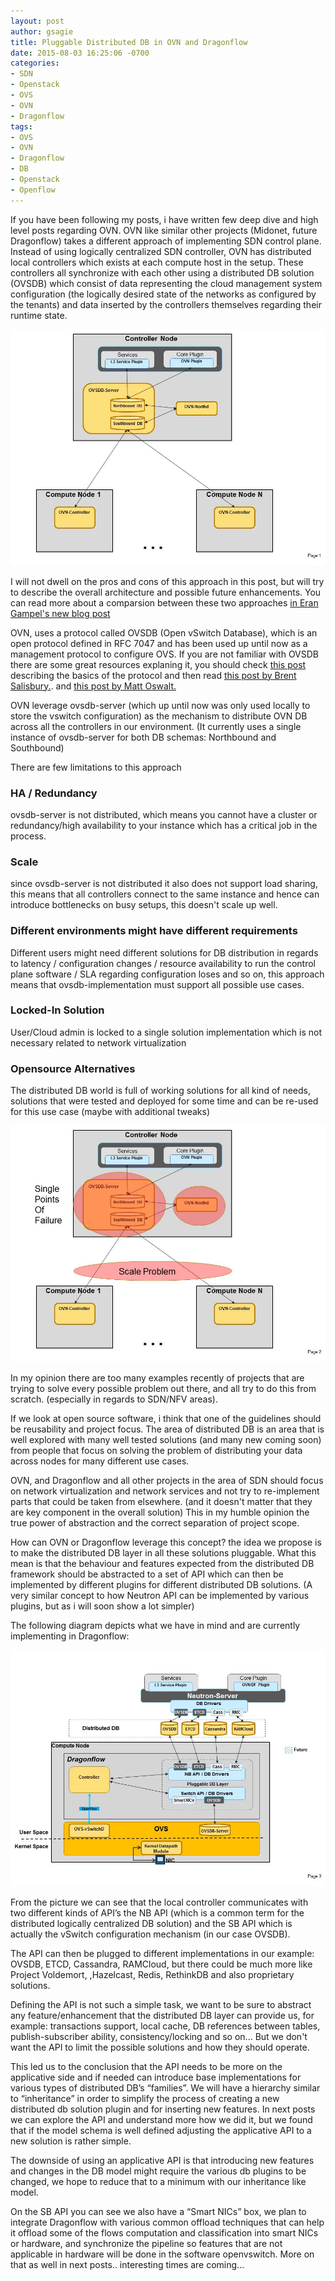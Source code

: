 ```yaml
---
layout: post
author: gsagie
title: Pluggable Distributed DB in OVN and Dragonflow
date: 2015-08-03 16:25:06 -0700
categories:
- SDN
- Openstack
- OVS
- OVN
- Dragonflow
tags:
- OVS
- OVN
- Dragonflow
- DB
- Openstack
- Openflow
---
```


If you have been following my posts, i have written few deep dive and high level posts regarding OVN.
OVN like similar other projects (Midonet, future Dragonflow) takes a different approach of implementing SDN control plane.
Instead of using logically centralized SDN controller, OVN has distributed local controllers which exists at each compute host in the setup.
These controllers all synchronize with each other using a distributed DB solution (OVSDB) which consist of data representing the cloud management system configuration (the logically desired state of the networks as configured by the tenants) and data inserted by the controllers themselves regarding their runtime state.

<img src="https://raw.githubusercontent.com/GalSagie/GalSagie.github.io/master/public/img/ovn-db-1.jpg" />

I will not dwell on the pros and cons of this approach in this post, but will try to describe the overall architecture and possible future enhancements.
You can read more about a comparsion between these two approaches [in Eran Gampel's new blog post](http://blog.gampel.net/2015/08/centralized-vs-distributed-sdn-control.html)

OVN, uses a protocol called OVSDB (Open vSwitch Database), which is an open protocol defined in RFC 7047 and has been used up until now as a management protocol to configure OVS.
If you are not familiar with OVSDB there are some great resources explaning it, you should check [this post](http://www.relaxdiego.com/2014/09/ovsdb.html) describing the basics of the protocol and then read [this post by Brent Salisbury.](http://networkstatic.net/getting-started-ovsdb/). 
and [this post by Matt Oswalt.](http://keepingitclassless.net/2013/10/introduction-to-open-vswitch/)

OVN leverage ovsdb-server (which up until now was only used locally to store the vswitch configuration) as the mechanism to distribute OVN DB across all the controllers in our environment.
(It currently uses a single instance of ovsdb-server for both DB schemas: Northbound and Southbound)

There are few limitations to this approach

### HA / Redundancy
ovsdb-server is not distributed, which means you cannot have a cluster or redundancy/high availability to your instance which has a critical job in the process.

### Scale
since ovsdb-server is not distributed it also does not support load sharing, this means that all controllers connect to the same instance and hence can introduce bottlenecks on busy setups, this doesn't scale up well.

### Different environments might have different requirements
Different users might need different solutions for DB distribution in regards to latency / configuration changes / resource availability to run the control plane software / SLA regarding configuration loses and so on, this approach means that ovsdb-implementation must support all possible use cases.

### Locked-In Solution
User/Cloud admin is locked to a single solution implementation which is not necessary related to network virtualization 

### Opensource Alternatives
The distributed DB world is full of working solutions for all kind of needs, solutions that were tested and deployed
for some time and can be re-used for this use case (maybe with additional tweaks)

<img src="https://raw.githubusercontent.com/GalSagie/GalSagie.github.io/master/public/img/ovn-db-2.jpg" />

In my opinion there are too many examples recently of projects that are trying to solve every possible problem out there, and all try to do this from scratch. (especially in regards to SDN/NFV areas).

If we look at open source software, i think that one of the guidelines should be reusability and project focus.
The area of distributed DB is an area that is well explored with many well tested solutions (and many new coming soon) from people that focus on solving the problem of distributing your data across nodes for many different use cases.

OVN, and Dragonflow and all other projects in the area of SDN should focus on network virtualization and network services and not try to re-implement parts that could be taken from elsewhere. (and it doesn't matter that they are key component in the overall solution)
This in my humble opinion the true power of abstraction and the correct separation of project scope.

How can OVN or Dragonflow leverage this concept? the idea we propose is to make the distributed DB layer in all these solutions pluggable.
What this mean is that the behaviour and features expected from the distributed DB framework should be abstracted to a set of API which can then be implemented by different plugins for different distributed DB solutions.
(A very similar concept to how Neutron API can be implemented by various plugins, but as i will soon show a lot simpler)

The following diagram depicts what we have in mind and are currently implementing in Dragonflow:

<img src="https://raw.githubusercontent.com/GalSagie/GalSagie.github.io/master/public/img/ovn-db-3.jpg" />


From the picture we can see that the local controller communicates with two different kinds of API’s the NB API (which is a common term for the distributed logically centralized DB solution) and the SB API which is actually the vSwitch configuration mechanism (in our case OVSDB).

The API can then be plugged to different implementations in our example: OVSDB, ETCD, Cassandra, RAMCloud, but there could be much more like Project Voldemort, ,Hazelcast,  Redis, RethinkDB and also proprietary solutions.

Defining the API is not such a simple task, we want to be sure to abstract any feature/enhancement that the distributed DB layer can provide us, for example: transactions support, local cache, DB references between tables, publish-subscriber ability, consistency/locking  and so on... 
But we don't want the API to limit the possible solutions and how they should operate.

This led us to the conclusion that the API needs to be more on the applicative side and if needed can introduce base implementations for various types of distributed DB’s “families”.
We will have a hierarchy similar to “inheritance” in order to simplify the process of creating a new distributed db solution plugin and for inserting new features.
In next posts we can explore the API and understand more how we did it, but we found that if the model schema is well defined adjusting the applicative API to a new solution is rather simple.

The downside of using an applicative API is that introducing new features and changes in the DB model might require the various db plugins to be changed, we hope to reduce that to a minimum with our inheritance like model.

On the SB API you can see we also have a “Smart NICs” box, we plan to integrate Dragonflow with various common offload techniques that can help it offload some of the flows computation and classification into smart NICs or hardware, and synchronize the pipeline so features that are not applicable in hardware will be done in the software openvswitch.
More on that as well in next posts.. interesting times are coming...

